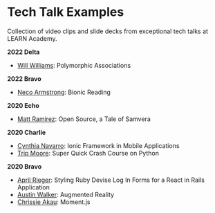 # Tech Talk Examples

Collection of video clips and slide decks from exceptional tech talks at LEARN Academy.

**2022 Delta**

- [Will Williams](https://youtu.be/tXZj8F23vBQ): Polymorphic Associations

**2022 Bravo**

- [Neco Armstrong](https://youtu.be/wUTRvU4VESw): Bionic Reading

**2020 Echo**

- [Matt Ramirez](https://youtu.be/XKtTCGE5yrA): Open Source, a Tale of Samvera

**2020 Charlie**

- [Cynthia Navarro](https://youtu.be/6M66abkRRts): Ionic Framework in Mobile Applications
- [Trip Moore](https://youtu.be/qc-ujrJo1Rk): Super Quick Crash Course on Python

**2020 Bravo**

- [April Rieger](https://docs.google.com/presentation/d/1PVYdyi2A0v-u4MYZUA8NyYNBM1cIFuuQyZtAWDeszI4/edit?ts=5f0fe640#slide=id.p): Styling Ruby Devise Log In Forms for a React in Rails Application
- [Austin Walker](https://youtu.be/ukVvVEXus7w): Augmented Reality
- [Chrissie Akau](https://youtu.be/3Ei9gPNFEIQ): Moment.js
